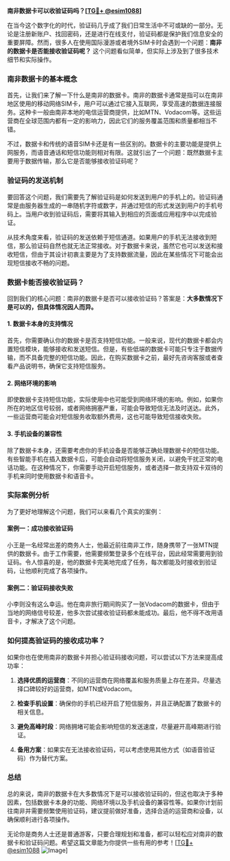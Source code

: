 **南非数据卡可以收验证码吗？[[TG💪+ @esim1088](https://t.me/s/esim1088)]**

在当今这个数字化的时代，验证码几乎成了我们日常生活中不可或缺的一部分。无论是注册新账户、找回密码，还是进行在线支付，验证码都是保护我们信息安全的重要屏障。然而，很多人在使用国际漫游或者境外SIM卡时会遇到一个问题：**南非的数据卡是否能接收验证码呢？** 这个问题看似简单，但实际上涉及到了很多技术细节和实际操作。

### 南非数据卡的基本概念

首先，让我们来了解一下什么是南非的数据卡。南非的数据卡通常是指可以在南非地区使用的移动网络SIM卡，用户可以通过它接入互联网，享受高速的数据连接服务。这种卡一般由南非本地的电信运营商提供，比如MTN、Vodacom等。这些运营商在全球范围内都有一定的影响力，因此它们的服务覆盖范围和质量都相当不错。

不过，数据卡和传统的语音SIM卡还是有一些区别的。数据卡的主要功能是提供上网服务，而语音通话和短信功能则相对有限。这就引出了一个问题：既然数据卡主要用于数据传输，那么它是否能够接收验证码呢？

### 验证码的发送机制

要回答这个问题，我们需要先了解验证码是如何发送到用户的手机上的。验证码通常是由服务器生成的一串随机字符或数字，并通过短信的形式发送到用户的手机号码上。当用户收到验证码后，需要将其输入到相应的页面或应用程序中以完成验证。

从技术角度来看，验证码的发送依赖于短信通道。如果用户的手机无法接收到短信，那么验证码自然也就无法正常接收。对于数据卡来说，虽然它也可以发送和接收短信，但由于其设计初衷主要是为了支持数据流量，因此在某些情况下可能会出现短信接收不畅的问题。

### 数据卡能否接收验证码？

回到我们的核心问题：南非的数据卡是否可以接收验证码？答案是：**大多数情况下是可以的，但具体情况因人而异。**

#### 1. 数据卡本身的支持情况
首先，你需要确认你的数据卡是否支持短信功能。一般来说，现代的数据卡都会内置短信模块，能够接收和发送短信。但是，有些低端的数据卡可能只专注于数据传输，而不具备完整的短信功能。因此，在购买数据卡之前，最好先咨询客服或者查看产品说明书，确保它支持短信服务。

#### 2. 网络环境的影响
即使数据卡支持短信功能，实际使用中也可能受到网络环境的影响。例如，如果你所在的地区信号较弱，或者网络拥塞严重，可能会导致短信无法及时送达。此外，一些运营商可能会对短信服务收取额外费用，这也可能导致短信接收失败。

#### 3. 手机设备的兼容性
除了数据卡本身，还需要考虑你的手机设备是否能够正确处理数据卡的短信功能。有些智能手机在插入数据卡后，可能会自动将短信服务关闭，以避免干扰正常的电话功能。在这种情况下，你需要手动开启短信服务，或者选择一款支持双卡双待的手机来同时使用数据卡和语音卡。

### 实际案例分析

为了更好地理解这个问题，我们可以来看几个真实的案例：

#### 案例一：成功接收验证码
小王是一名经常出差的商务人士，他最近前往南非工作，随身携带了一张MTN提供的数据卡。由于工作需要，他需要频繁登录多个在线平台，因此经常需要用到验证码。令人惊喜的是，他的数据卡完美地完成了任务，每次都能及时接收到验证码，让他顺利完成了各项操作。

#### 案例二：验证码接收失败
小李则没有这么幸运。他在南非旅行期间购买了一张Vodacom的数据卡，但由于当地的网络信号较差，他多次尝试接收验证码都未能成功。最后，他不得不改用语音卡，才解决了这个问题。

### 如何提高验证码的接收成功率？

如果你也在使用南非的数据卡并担心验证码接收问题，可以尝试以下方法来提高成功率：

1. **选择优质的运营商**：不同的运营商在网络覆盖和服务质量上存在差异。尽量选择口碑较好的运营商，如MTN或Vodacom。
   
2. **检查手机设置**：确保你的手机已经开启了短信服务，并且正确配置了数据卡的相关信息。

3. **避免高峰时段**：网络拥堵可能会影响短信的发送速度，尽量避开高峰期进行验证。

4. **备用方案**：如果实在无法接收验证码，可以考虑使用其他方式（如语音验证码）作为替代方案。

### 总结

总的来说，南非的数据卡在大多数情况下是可以接收验证码的，但这也取决于多种因素，包括数据卡本身的功能、网络环境以及手机设备的兼容性等。如果你计划前往南非并需要频繁使用验证码，建议提前做好准备，选择合适的运营商和设备，以确保顺利进行各项操作。

无论你是商务人士还是普通游客，只要合理规划和准备，都可以轻松应对南非的数据卡和验证码问题。希望这篇文章能为你提供一些有用的参考！[[TG💪+ @esim1088](https://t.me/s/esim1088) ![Image](https://i.postimg.cc/4NQfJmqS/Snipaste-2025-05-13-00-14-12.png)]